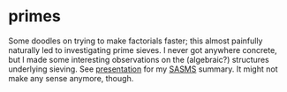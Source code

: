primes
======

Some doodles on trying to make factorials faster; this almost painfully naturally led to investigating prime sieves. I never got anywhere concrete, but I made some interesting observations on the (algebraic?) structures underlying sieving. See [presentation](presentation/) for my [SASMS](http://pmclub.uwaterloo.ca/?q=events) summary. It might not make any sense anymore, though.
